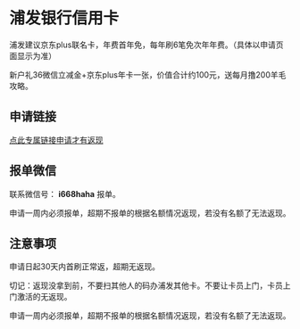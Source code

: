 # 浦发银行信用卡

浦发建议京东plus联名卡，年费首年免，每年刷6笔免次年年费。（具体以申请页面显示为准）

新户礼36微信立减金+京东plus年卡一张，价值合计约100元，送每月撸200羊毛攻略。


## 申请链接

[点此专属链接申请才有返现](https://ecentre.spdbccc.com.cn/card/indexActivity.htm?changeSts0=&data=A2105072211585298315)

## 报单微信

联系微信号： **i668haha** 报单。

申请一周内必须报单，超期不报单的根据名额情况返现，若没有名额了无法返现。

## 注意事项

申请日起30天内首刷正常返，超期无返现。

切记：返现没拿到前，不要扫其他人的码办浦发其他卡。不要让卡员上门，卡员上门激活的无返现。

申请一周内必须报单，超期不报单的根据名额情况返现，若没有名额了无法返现。